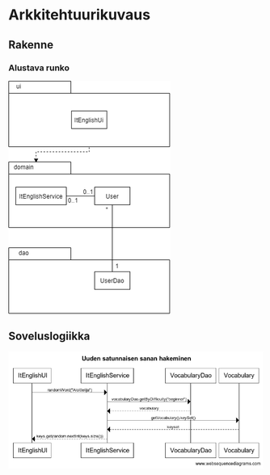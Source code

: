 # Arkkitehtuurikuvaus  

## Rakenne  
 
### Alustava runko
<img src="https://github.com/tietotuomas/ot-harjoitustyo/blob/master/dokumentaatio/kuvat/UML-kaavio.png?raw=true">  

## Soveluslogiikka  

<img src="https://github.com/tietotuomas/ot-harjoitustyo/blob/master/dokumentaatio/kuvat/Uuden%20satunnaisen%20sanan%20hakeminen.png?raw=true">  
